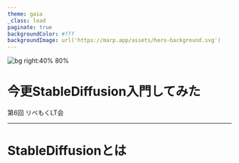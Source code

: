 ```yaml
---
theme: gaia
_class: lead
paginate: true
backgroundColor: #fff
backgroundImage: url('https://marp.app/assets/hero-background.svg')
---
```


![bg right:40% 80%](https://marp.app/assets/marp.svg)

# **今更StableDiffusion入門してみた**

第6回 リベもくLT会

---

# StableDiffusionとは

